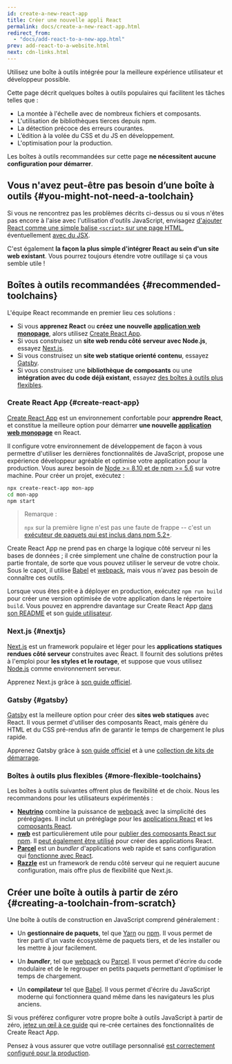 ```yaml
---
id: create-a-new-react-app
title: Créer une nouvelle appli React
permalink: docs/create-a-new-react-app.html
redirect_from:
  - "docs/add-react-to-a-new-app.html"
prev: add-react-to-a-website.html
next: cdn-links.html
---
```


Utilisez une boîte à outils intégrée pour la meilleure expérience utilisateur et développeur possible.

Cette page décrit quelques boîtes à outils populaires qui facilitent les tâches telles que :

* La montée à l'échelle avec de nombreux fichiers et composants.
* L'utilisation de bibliothèques tierces depuis npm.
* La détection précoce des erreurs courantes.
* L’édition à la volée du CSS et du JS en développement.
* L'optimisation pour la production.

Les boîtes à outils recommandées sur cette page **ne nécessitent aucune configuration pour démarrer**.

## Vous n'avez peut-être pas besoin d’une boîte à outils {#you-might-not-need-a-toolchain}

Si vous ne rencontrez pas les problèmes décrits ci-dessus ou si vous n'êtes pas encore à l'aise avec l'utilisation d'outils JavaScript, envisagez [d'ajouter React comme une simple balise `<script>` sur une page HTML](/docs/add-react-to-a-website.html), éventuellement [avec du JSX](/docs/add-react-to-a-website.html#optional-try-react-with-jsx).

C'est également **la façon la plus simple d'intégrer React au sein d'un site web existant**. Vous pourrez toujours étendre votre outillage si ça vous semble utile !

## Boîtes à outils recommandées {#recommended-toolchains}

L'équipe React recommande en premier lieu ces solutions :

- Si vous **apprenez React** ou **créez une nouvelle [application web monopage](/docs/glossary.html#single-page-application)**, alors utilisez [Create React App](#create-react-app).
- Si vous construisez un **site web rendu côté serveur avec Node.js**, essayez [Next.js](#nextjs).
- Si vous construisez un **site web statique orienté contenu**, essayez [Gatsby](#gatsby).
- Si vous construisez une **bibliothèque de composants** ou une **intégration avec du code déjà existant**, essayez [des boîtes à outils plus flexibles](#more-flexible-toolchains).

### Create React App {#create-react-app}

[Create React App](https://github.com/facebookincubator/create-react-app) est un environnement confortable pour **apprendre React**, et constitue la meilleure option pour démarrer **une nouvelle [application web monopage](/docs/glossary.html#single-page-application)** en React.

Il configure votre environnement de développement de façon à vous permettre d'utiliser les dernières fonctionnalités de JavaScript, propose une expérience développeur agréable et optimise votre application pour la production. Vous aurez besoin de [Node >= 8.10 et de npm >= 5.6](https://nodejs.org/en/) sur votre machine. Pour créer un projet, exécutez :

```bash
npx create-react-app mon-app
cd mon-app
npm start
```

> Remarque :
>
> `npx` sur la première ligne n'est pas une faute de frappe -- c'est un [exécuteur de paquets qui est inclus dans npm 5.2+](https://medium.com/@maybekatz/introducing-npx-an-npm-package-runner-55f7d4bd282b).

Create React App ne prend pas en charge la logique côté serveur ni les bases de données ; il crée simplement une chaîne de construction pour la partie frontale, de sorte que vous pouvez utiliser le serveur de votre choix. Sous le capot, il utilise [Babel](https://babeljs.io/) et [webpack](https://webpack.js.org/), mais vous n'avez pas besoin de connaître ces outils.

Lorsque vous êtes prêt·e à déployer en production, exécutez `npm run build` pour créer une version optimisée de votre application dans le répertoire `build`. Vous pouvez en apprendre davantage sur Create React App [dans son README](https://github.com/facebookincubator/create-react-app#create-react-app--) et son [guide utilisateur](https://facebook.github.io/create-react-app/).

### Next.js {#nextjs}

[Next.js](https://nextjs.org/) est un framework populaire et léger pour les **applications statiques rendues côté serveur** construites avec React. Il fournit des solutions prêtes à l'emploi pour **les styles et le routage**, et suppose que vous utilisez [Node.js](https://nodejs.org/) comme environnement serveur.

Apprenez Next.js grâce à [son guide officiel](https://nextjs.org/learn/).

### Gatsby {#gatsby}

[Gatsby](https://www.gatsbyjs.org/) est la meilleure option pour créer des **sites web statiques** avec React. Il vous permet d'utiliser des composants React, mais génère du HTML et du CSS pré-rendus afin de garantir le temps de chargement le plus rapide.

Apprenez Gatsby grâce à [son guide officiel](https://www.gatsbyjs.org/docs/) et à une [collection de kits de démarrage](https://www.gatsbyjs.org/docs/gatsby-starters/).

### Boîtes à outils plus flexibles {#more-flexible-toolchains}

Les boîtes à outils suivantes offrent plus de flexibilité et de choix. Nous les recommandons pour les utilisateurs expérimentés :

- **[Neutrino](https://neutrinojs.org/)** combine la puissance de [webpack](https://webpack.js.org/) avec la simplicité des préréglages. Il inclut un préréglage pour les [applications React](https://neutrinojs.org/packages/react/) et les [composants React](https://neutrinojs.org/packages/react-components/).
- **[nwb](https://github.com/insin/nwb)** est particulièrement utile pour [publier des composants React sur npm](https://github.com/insin/nwb/blob/master/docs/guides/ReactComponents.md#developing-react-components-and-libraries-with-nwb). Il [peut également être utilisé](https://github.com/insin/nwb/blob/master/docs/guides/ReactApps.md#developing-react-apps-with-nwb) pour créer des applications React.
- **[Parcel](https://parceljs.org/)** est un *bundler* d'applications web rapide et sans configuration qui [fonctionne avec React](https://parceljs.org/recipes.html#react).
- **[Razzle](https://github.com/jaredpalmer/razzle)** est un framework de rendu côté serveur qui ne requiert aucune configuration, mais offre plus de flexibilité que Next.js.

## Créer une boîte à outils à partir de zéro {#creating-a-toolchain-from-scratch}

Une boîte à outils de construction en JavaScript comprend généralement :

* Un **gestionnaire de paquets**, tel que [Yarn](https://yarnpkg.com/) ou [npm](https://www.npmjs.com/). Il vous permet de tirer parti d'un vaste écosystème de paquets tiers, et de les installer ou les mettre à jour facilement.

* Un **_bundler_**, tel que [webpack](https://webpack.js.org/) ou [Parcel](https://parceljs.org/). Il vous permet d'écrire du code modulaire et de le regrouper en petits paquets permettant d'optimiser le temps de chargement.

* Un **compilateur** tel que [Babel](https://babeljs.io/). Il vous permet d'écrire du JavaScript moderne qui fonctionnera quand même dans les navigateurs les plus anciens.

Si vous préférez configurer votre propre boîte à outils JavaScript à partir de zéro, [jetez un œil à ce guide](https://blog.usejournal.com/creating-a-react-app-from-scratch-f3c693b84658) qui re-crée certaines des fonctionnalités de Create React App.

Pensez à vous assurer que votre outillage personnalisé [est correctement configuré pour la production](/docs/optimizing-performance.html#use-the-production-build).
